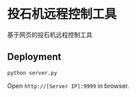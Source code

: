 # 投石机远程控制工具

基于网页的投石机远程控制工具

## Deployment

`python server.py`

Open `http://[Server IP]:9999` in browser.
